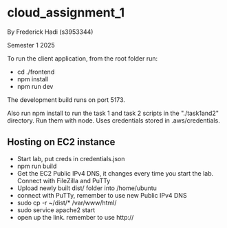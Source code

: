 # cloud_assignment_1
By Frederick Hadi (s3953344)
 
Semester 1 2025

To run the client application, from the root folder run:
- cd ./frontend
- npm install
- npm run dev

The development build runs on port 5173.

Also run npm install to run the task 1 and task 2 scripts in the "./task1and2" directory. Run them with node. Uses credentials stored in .aws/credentials.

## Hosting on EC2 instance
- Start lab, put creds in credentials.json
- npm run build
- Get the EC2 Public IPv4 DNS, it changes every time you start the lab. Connect with FileZilla and PuTTy
- Upload newly built dist/ folder into /home/ubuntu
- connect with PuTTy, remember to use new Public IPv4 DNS
- sudo cp -r ~/dist/* /var/www/html/
- sudo service apache2 start
- open up the link. remember to use http://